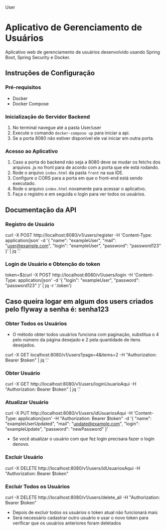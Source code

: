 User

# Aplicativo de Gerenciamento de Usuários

Aplicativo web de gerenciamento de usuários desenvolvido usando Spring Boot, Spring Security e Docker.

## Instruções de Configuração

### Pré-requisitos

- Docker
- Docker Compose

### Inicialização do Servidor Backend

1. No terminal navegue até a pasta User/user
2. Execute o comando `docker-compose up` para iniciar a api.
3. Se a porta 8080 não estiver disponível ele vai iniciar em outra porta.

### Acesso ao Aplicativo

1. Caso a porta do backend não seja a 8080 deve se mudar os fetchs dos arquivos .js no front para de acordo com a porta que ele está rodando.
2. Rode o arquivo `index.html` da pasta `front` na sua IDE.
3. Configure o CORS para a porta em que o front-end está sendo executado.
4. Rode o arquivo `index.html` novamente para acessar o aplicativo.
5. Faça o registro e em seguida o login para ver todos os usuários.

## Documentação da API

### Registro de Usuário

curl -X POST http://localhost:8080/v1/users/register -H 'Content-Type: application/json' -d '{ "name": "exampleUser", "mail": "user@example.com", "login": "exampleUser", "password": "password123" }' | jq '.'

### Login de Usuário e Obtenção do token

token=$(curl -X POST http://localhost:8080/v1/users/login -H 'Content-Type: application/json' -d '{ "login": "exampleUser", "password": "password123" }' | jq -r '.token')

## Caso queira logar em algum dos users criados pelo flyway a senha é: senha123

### Obter Todos os Usuários
- O método obter todos usuários funciona com paginação, substitua o 4 pelo número da página desejado e 2 pela quantidade de itens desejados.
  
curl -X GET localhost:8080/v1/users?page=4&items=2 -H "Authorization: Bearer $token" | jq '.'

### Obter Usuário

curl -X GET http://localhost:8080/v1/users/loginUsuarioAqui -H "Authorization: Bearer $token" | jq '.'

### Atualizar Usuário

curl -X PUT http://localhost:8080/v1/users/idUsuariosAqui -H 'Content-Type: application/json' -H "Authorization: Bearer $token" -d '{ "name": "exampleUserUpdated", "mail": "update@example.com", "login": "exampleUpdate", "password": "newPassword" }'

- Se você atualizar o usuário com que fez login precisara fazer o login denovo.

### Excluir Usuário

curl -X DELETE http://localhost:8080/v1/users/idUsuariosAqui -H "Authorization: Bearer $token"

### Excluir Todos os Usuários

curl -X DELETE http://localhost:8080/v1/users/delete_all -H "Authorization: Bearer $token"

- Depois de excluir todos os usuários o token atual não funcionará mais
- Será necessário cadastrar outro usuário e usar o novo token para verificar que os usuários anteriores foram deletados
